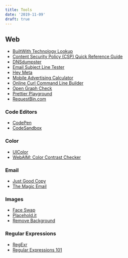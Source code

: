 ```yaml
---
title: Tools
date: '2019-11-09'
draft: true
---
```


<!-- ## iOS -->

<!-- ## macOS -->

## Web

- [BuiltWith Technology Lookup](http://builtwith.com/)
- [Content Security Policy (CSP) Quick Reference Guide](http://content-security-policy.com/)
- [DNSdumpster](https://dnsdumpster.com/)
- [Email Subject Line Tester](https://sendcheckit.com/email-subject-line-tester-results)
- [Hey Meta](https://www.heymeta.com/)
- [Mobile Advertising Calculator](http://ryanmorel.com/mobile-advertising-calculator/)
- [Online Curl Command Line Builder](https://curlbuilder.com/)
- [Open Graph Check](https://opengraphcheck.com/)
- [Prettier Playground](https://prettier.io/playground/)
- [RequestBin.com](https://requestbin.com/)
<!-- - [Yeoman](http://yeoman.io/) -->

### Code Editors

- [CodePen](https://codepen.io/)
- [CodeSandbox](https://codesandbox.io/)

### Color

- [UIColor](http://uicolor.xyz/)
- [WebAIM: Color Contrast Checker](https://webaim.org/resources/contrastchecker/)

### Email

- [Just Good Copy](http://www.goodemailcopy.com/)
- [The Magic Email](http://themagicemail.com/)

### Images

- [Face Swap](https://reflect.tech/faceswap)
- [Placehold.it](http://placehold.it/)
- [Remove Background](https://www.remove.bg/)

### Regular Expressions

- [RegExr](http://regexr.com/)
- [Regular Expressions 101](https://regex101.com/)
